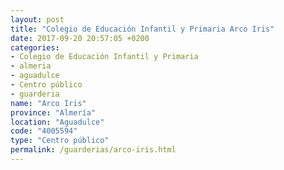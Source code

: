 ```yaml
---
layout: post
title: "Colegio de Educación Infantil y Primaria Arco Iris"
date: 2017-09-20 20:57:05 +0200
categories:
- Colegio de Educación Infantil y Primaria
- almeria
- aguadulce
- Centro público
- guarderia
name: "Arco Iris"
province: "Almería"
location: "Aguadulce"
code: "4005594"
type: "Centro público"
permalink: /guarderias/arco-iris.html
---
```


